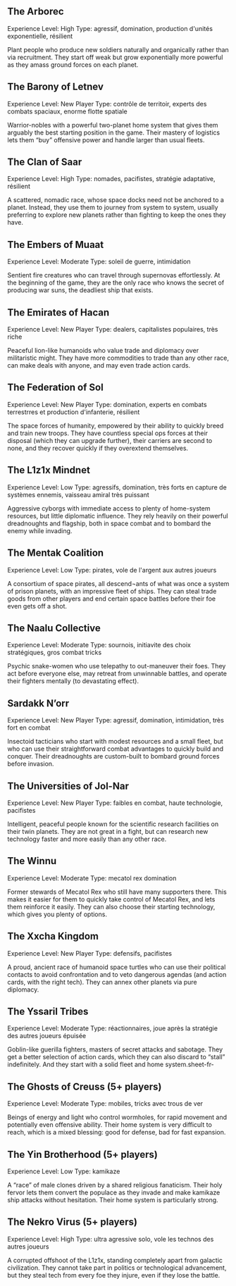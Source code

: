 ## The Arborec
Experience Level: High
Type: agressif, domination, production d'unités exponentielle, résilient

Plant people who produce new soldiers naturally and organically rather than via recruitment. They start off weak but grow exponentially more powerful as they amass ground forces on each planet.

## The Barony of Letnev
Experience Level: New Player
Type: contrôle de territoir, experts des combats spaciaux, enorme flotte spatiale

Warrior-nobles with a powerful two-planet home system that gives them arguably the best starting position in the game. Their mastery of logistics lets them “buy” offensive power and handle larger than usual fleets.

## The Clan of Saar
Experience Level: High
Type: nomades, pacifistes, stratégie adaptative, résilient

A scattered, nomadic race, whose space docks need not be anchored to a planet. Instead, they use them to journey from system to system, usually preferring to explore new planets rather than fighting to keep the ones they have.

## The Embers of Muaat
Experience Level: Moderate
Type: soleil de guerre, intimidation

Sentient fire creatures who can travel through supernovas effortlessly. At the beginning of the game, they are the only race who knows the secret of producing war suns, the deadliest ship that exists.

## The Emirates of Hacan
Experience Level: New Player
Type: dealers, capitalistes populaires, très riche

Peaceful lion-like humanoids who value trade and diplomacy over militaristic might. They have more commodities to trade than any other race, can make deals with anyone, and may even trade action cards.

## The Federation of Sol
Experience Level: New Player
Type: domination, experts en combats terrestrres et production d'infanterie, résilient

The space forces of humanity, empowered by their ability to quickly breed and train new troops. They have countless special ops forces at their disposal (which they can upgrade further), their carriers are second to none, and they recover quickly if they overextend themselves.

## The L1z1x Mindnet
Experience Level: Low
Type: agressifs, domination, très forts en capture de systèmes ennemis, vaisseau amiral très puissant

Aggressive cyborgs with immediate access to plenty of home-system resources, but little diplomatic influence. They rely heavily on their powerful dreadnoughts and flagship, both in space combat and to bombard the enemy while invading.

## The Mentak Coalition
Experience Level: Low
Type: pirates, vole de l'argent aux autres joueurs

A consortium of space pirates, all descend¬ants of what was once a system of prison planets, with an impressive fleet of ships. They can steal trade goods from other players and end certain space battles before their foe even gets off a shot.

## The Naalu Collective
Experience Level: Moderate
Type: sournois, initiavite des choix stratégiques, gros combat tricks

Psychic snake-women who use telepathy to out-maneuver their foes. They act before everyone else, may retreat from unwinnable battles, and operate their fighters mentally (to devastating effect).

## Sardakk N’orr
Experience Level: New Player
Type: agressif, domination, intimidation, très fort en combat

Insectoid tacticians who start with modest resources and a small fleet, but who can use their straightforward combat advantages to quickly build and conquer. Their dreadnoughts are custom-built to bombard ground forces before invasion.

## The Universities of Jol-Nar
Experience Level: New Player
Type: faibles en combat, haute technologie, pacifistes

Intelligent, peaceful people known for the scientific research facilities on their twin planets. They are not great in a fight, but can research new technology faster and more easily than any other race.

## The Winnu
Experience Level: Moderate
Type: mecatol rex domination

Former stewards of Mecatol Rex who still have many supporters there. This makes it easier for them to quickly take control of Mecatol Rex, and lets them reinforce it easily. They can also choose their starting technology, which gives you plenty of options.

## The Xxcha Kingdom
Experience Level: New Player
Type: defensifs, pacifistes

A proud, ancient race of humanoid space turtles who can use their political contacts to avoid confrontation and to veto dangerous agendas (and action cards, with the right tech). They can annex other planets via pure diplomacy.

## The Yssaril Tribes
Experience Level: Moderate
Type: réactionnaires, joue après la stratégie des autres joueurs épuisée

Goblin-like guerilla fighters, masters of secret attacks and sabotage. They get a better selection of action cards, which they can also discard to “stall” indefinitely. And they start with a solid fleet and home system.sheet-fr-

## The Ghosts of Creuss (5+ players)
Experience Level: Moderate
Type: mobiles, tricks avec trous de ver

Beings of energy and light who control wormholes, for rapid movement and potentially even offensive ability. Their home system is very difficult to reach, which is a mixed blessing: good for defense, bad for fast expansion.

## The Yin Brotherhood (5+ players)
Experience Level: Low
Type: kamikaze

A “race” of male clones driven by a shared religious fanaticism. Their holy fervor lets them convert the populace as they invade and make kamikaze ship attacks without hesitation. Their home system is particularly strong.

## The Nekro Virus (5+ players)
Experience Level: High
Type: ultra agressive solo, vole les technos des autres joueurs

A corrupted offshoot of the L1z1x, standing completely apart from galactic civilization. They cannot take part in politics or technological advancement, but they steal tech from every foe they injure, even if they lose the battle.
